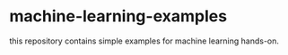 # machine-learning-examples
this repository contains simple examples for machine learning hands-on.
